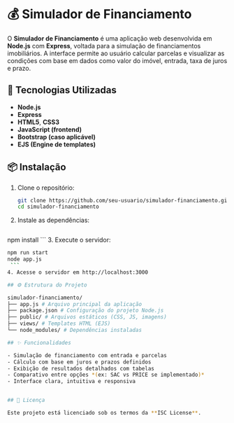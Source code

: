 # 💰 Simulador de Financiamento

O **Simulador de Financiamento** é uma aplicação web desenvolvida em **Node.js** com **Express**, voltada para a simulação de financiamentos imobiliários. A interface permite ao usuário calcular parcelas e visualizar as condições com base em dados como valor do imóvel, entrada, taxa de juros e prazo.

## 🚀 Tecnologias Utilizadas

- **Node.js**
- **Express**
- **HTML5**, **CSS3**
- **JavaScript (frontend)**
- **Bootstrap (caso aplicável)**
- **EJS (Engine de templates)**

## 📦 Instalação

1. Clone o repositório:

   ```bash
   git clone https://github.com/seu-usuario/simulador-financiamento.git
   cd simulador-financiamento
    ```
2. Instale as dependências:
   ```bash
npm install
    ```
3. Execute o servidor:
   ```bash
npm run start
node app.js
    ```
4. Acesse o servidor em http://localhost:3000

## ⚙️ Estrutura do Projeto

simulador-financiamento/
├── app.js # Arquivo principal da aplicação
├── package.json # Configuração do projeto Node.js
├── public/ # Arquivos estáticos (CSS, JS, imagens)
├── views/ # Templates HTML (EJS)
└── node_modules/ # Dependências instaladas

## ✨ Funcionalidades

- Simulação de financiamento com entrada e parcelas  
- Cálculo com base em juros e prazos definidos  
- Exibição de resultados detalhados com tabelas  
- Comparativo entre opções *(ex: SAC vs PRICE se implementado)*  
- Interface clara, intuitiva e responsiva  


## 📄 Licença

Este projeto está licenciado sob os termos da **ISC License**.


